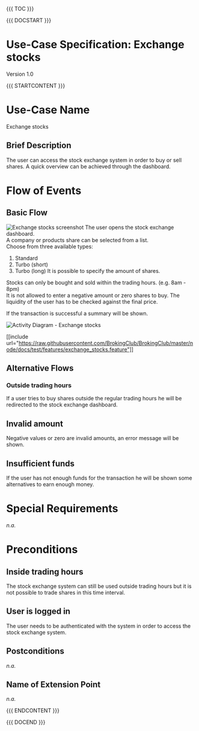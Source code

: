 {{{ TOC }}}


{{{ DOCSTART }}}

# Use-Case Specification: Exchange stocks

Version 1.0

{{{ STARTCONTENT }}}

# Use-Case Name 
Exchange stocks
## 	Brief Description
The user can access the stock exchange system in order to buy or sell shares.
A quick overview can be achieved through the dashboard.

# Flow of Events
## 	Basic Flow
![Exchange stocks screenshot](http://broking.club/img/doc/screens/uc_exchangestocks.png)
The user opens the stock exchange dashboard.  
A company or products share can be selected from a list.  
Choose from three available types:  
1. Standard  
2. Turbo (short)  
3. Turbo (long)
It is possible to specify the amount of shares.

Stocks can only be bought and sold within the trading hours. (e.g. 8am - 8pm)  
It is not allowed to enter a negative amount or zero shares to buy.
The liquidity of the user has to be checked against the final price.

If the transaction is successful a summary will be shown.

![Activity Diagram - Exchange stocks](http://broking.club/img/doc/ac-exchange_stocks.png)

[[include url="https://raw.githubusercontent.com/BrokingClub/BrokingClub/master/node/docs/test/features/exchange_stocks.feature"]]

## 	Alternative Flows
### Outside trading hours
If a user tries to buy shares outside the regular trading hours he will be redirected to the stock exchange dashboard.

## Invalid amount
Negative values or zero are invalid amounts, an error message will be shown.

## Insufficient funds
If the user has not enough funds for the transaction he will be shown some alternatives to earn enough money.

# Special Requirements
*n.a.*

# Preconditions
## Inside trading hours
The stock exchange system can still be used outside trading hours but it is not possible to trade shares in this time interval.

## User is logged in
The user needs to be authenticated with the system in order to access the stock exchange system.

## Postconditions
*n.a.*

## 	Name of Extension Point
*n.a.*

{{{ ENDCONTENT }}}

{{{ DOCEND }}}